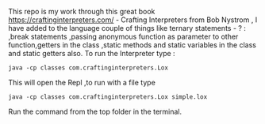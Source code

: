 This repo is my work through this great book https://craftinginterpreters.com/ - Crafting Interpreters from Bob Nystrom , I have added to the language couple of things like ternary statements - ? : ,break statements ,passing anonymous function as parameter to other function,getters in the class ,static methods and static variables in the class and static getters also. To run the Interpreter type :

	java -cp classes com.craftinginterpreters.Lox

This will open the Repl ,to run with a file type 
	
	java -cp classes com.craftinginterpreters.Lox simple.lox
	
Run the command from the top folder in the terminal.
